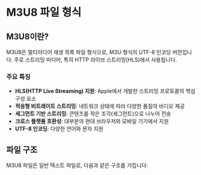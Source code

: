 # M3U8 파일 형식

## M3U8이란?

M3U8은 멀티미디어 재생 목록 파일 형식으로, M3U 형식의 UTF-8 인코딩 버전입니다. 주로 스트리밍 미디어, 특히 HTTP 라이브 스트리밍(HLS)에서 사용됩니다.

### 주요 특징
- **HLS(HTTP Live Streaming) 지원**: Apple에서 개발한 스트리밍 프로토콜의 핵심 구성 요소
- **적응형 비트레이트 스트리밍**: 네트워크 상태에 따라 다양한 품질의 비디오 제공
- **세그먼트 기반 스트리밍**: 콘텐츠를 작은 조각(세그먼트)으로 나누어 전송
- **크로스 플랫폼 호환성**: 대부분의 현대 브라우저와 모바일 기기에서 지원
- **UTF-8 인코딩**: 다양한 언어와 문자 지원

## 파일 구조

M3U8 파일은 일반 텍스트 파일로, 다음과 같은 구조를 가집니다:

